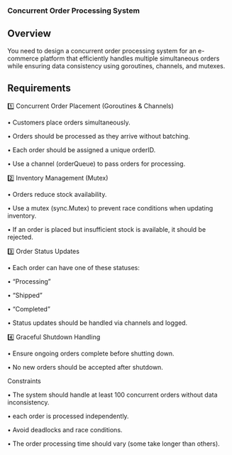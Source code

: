### Concurrent Order Processing System



## Overview
You need to design a concurrent order processing system for an e-commerce platform that efficiently
handles multiple simultaneous orders while ensuring data consistency using goroutines, channels, and mutexes.


## Requirements

1️⃣ Concurrent Order Placement (Goroutines & Channels)

• Customers place orders simultaneously.

• Orders should be processed as they arrive without batching.

• Each order should be assigned a unique orderID.

• Use a channel (orderQueue) to pass orders for processing.

2️⃣ Inventory Management (Mutex)

• Orders reduce stock availability.

• Use a mutex (sync.Mutex) to prevent race conditions when updating inventory.

• If an order is placed but insufficient stock is available, it should be rejected.


3️⃣ Order Status Updates

• Each order can have one of these statuses:

• “Processing”

• “Shipped”

• “Completed”

• Status updates should be handled via channels and logged.



4️⃣ Graceful Shutdown Handling

• Ensure ongoing orders complete before shutting down.

• No new orders should be accepted after shutdown.


Constraints

• The system should handle at least 100 concurrent orders without data inconsistency.

• each order is processed independently.

• Avoid deadlocks and race conditions.

• The order processing time should vary (some take longer than others).